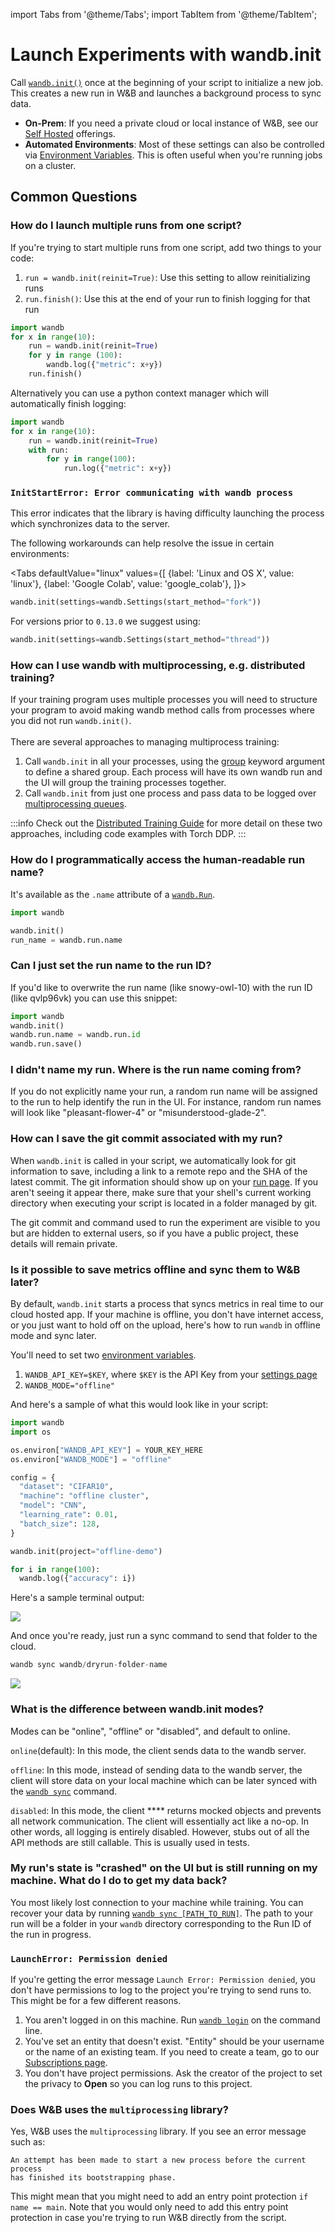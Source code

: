 import Tabs from '@theme/Tabs';
import TabItem from '@theme/TabItem';

# Launch Experiments with wandb.init

Call [`wandb.init()`](../../ref/python/init.md) once at the beginning of your script to initialize a new job. This creates a new run in W&B and launches a background process to sync data.

* **On-Prem**: If you need a private cloud or local instance of W&B, see our [Self Hosted](../hosting/intro.md) offerings.
* **Automated Environments**: Most of these settings can also be controlled via [Environment Variables](./advanced/environment-variables.md). This is often useful when you're running jobs on a cluster.

## Common Questions

### How do I launch multiple runs from one script?

If you're trying to start multiple runs from one script, add two things to your code:

1. `run = wandb.init(reinit=True)`: Use this setting to allow reinitializing runs
2. `run.finish()`: Use this at the end of your run to finish logging for that run

```python
import wandb
for x in range(10):
    run = wandb.init(reinit=True)
    for y in range (100):
        wandb.log({"metric": x+y})
    run.finish()
```

Alternatively you can use a python context manager which will automatically finish logging:

```python
import wandb
for x in range(10):
    run = wandb.init(reinit=True)
    with run:
        for y in range(100):
            run.log({"metric": x+y})
```

### `InitStartError: Error communicating with wandb process` <a href="#init-start-error" id="init-start-error"></a>

This error indicates that the library is having difficulty launching the process which synchronizes data to the server.

The following workarounds can help resolve the issue in certain environments:

<Tabs
  defaultValue="linux"
  values={[
    {label: 'Linux and OS X', value: 'linux'},
    {label: 'Google Colab', value: 'google_colab'},
  ]}>
  <TabItem value="linux">

```python
wandb.init(settings=wandb.Settings(start_method="fork"))
```
</TabItem>
  <TabItem value="google_colab">

For versions prior to `0.13.0` we suggest using:

```python
wandb.init(settings=wandb.Settings(start_method="thread"))
```
  </TabItem>
</Tabs>


### How can I use wandb with multiprocessing, e.g. distributed training? <a href="#multiprocess" id="multiprocess"></a>

If your training program uses multiple processes you will need to structure your program to avoid making wandb method calls from processes where you did not run `wandb.init()`.\
\
There are several approaches to managing multiprocess training:

1. Call `wandb.init` in all your processes, using the [group](./advanced/grouping.md) keyword argument to define a shared group. Each process will have its own wandb run and the UI will group the training processes together.
2. Call `wandb.init` from just one process and pass data to be logged over [multiprocessing queues](https://docs.python.org/3/library/multiprocessing.html#exchanging-objects-between-processes).

:::info
Check out the [Distributed Training Guide](./advanced/distributed-training.md) for more detail on these two approaches, including code examples with Torch DDP.
:::

### How do I programmatically access the human-readable run name?

It's available as the `.name` attribute of a [`wandb.Run`](../../ref/python/run.md).

```python
import wandb

wandb.init()
run_name = wandb.run.name
```

### Can I just set the run name to the run ID?

If you'd like to overwrite the run name (like snowy-owl-10) with the run ID (like qvlp96vk) you can use this snippet:

```python
import wandb
wandb.init()
wandb.run.name = wandb.run.id
wandb.run.save()
```

### **I didn't name my run. Where is the run name coming from?**

If you do not explicitly name your run, a random run name will be assigned to the run to help identify the run in the UI. For instance, random run names will look like "pleasant-flower-4" or "misunderstood-glade-2".

### How can I save the git commit associated with my run?

When `wandb.init` is called in your script, we automatically look for git information to save, including a link to a remote repo and the SHA of the latest commit. The git information should show up on your [run page](../app/pages/run-page.md). If you aren't seeing it appear there, make sure that your shell's current working directory when executing your script is located in a folder managed by git.

The git commit and command used to run the experiment are visible to you but are hidden to external users, so if you have a public project, these details will remain private.

### Is it possible to save metrics offline and sync them to W&B later?

By default, `wandb.init` starts a process that syncs metrics in real time to our cloud hosted app. If your machine is offline, you don't have internet access, or you just want to hold off on the upload, here's how to run `wandb` in offline mode and sync later.

You'll need to set two [environment variables](./advanced/environment-variables.md).

1. `WANDB_API_KEY=$KEY`, where `$KEY` is the API Key from your [settings page](https://app.wandb.ai/settings)
2. `WANDB_MODE="offline"`

And here's a sample of what this would look like in your script:

```python
import wandb
import os

os.environ["WANDB_API_KEY"] = YOUR_KEY_HERE
os.environ["WANDB_MODE"] = "offline"

config = {
  "dataset": "CIFAR10",
  "machine": "offline cluster",
  "model": "CNN",
  "learning_rate": 0.01,
  "batch_size": 128,
}

wandb.init(project="offline-demo")

for i in range(100):
  wandb.log({"accuracy": i})
```

Here's a sample terminal output:

![](<@site/static/images/experiments/sample_terminal_output.png>)

And once you're ready, just run a sync command to send that folder to the cloud.

```python
wandb sync wandb/dryrun-folder-name
```

![](<@site/static/images/experiments/sample_terminal_output_cloud.png>)

### What is the difference between wandb.init modes?

Modes can be "online", "offline" or "disabled", and default to online.

`online`(default): In this mode, the client sends data to the wandb server.

`offline`: In this mode, instead of sending data to the wandb server, the client will store data on your local machine which can be later synced with the [`wandb sync`](https://docs.wandb.ai/ref/cli/wandb-sync?q=sync) command.

`disabled`: In this mode, the client \*\*\*\* returns mocked objects and prevents all network communication. The client will essentially act like a no-op. In other words, all logging is entirely disabled. However, stubs out of all the API methods are still callable. This is usually used in tests.

### My run's state is "crashed" on the UI but is still running on my machine. What do I do to get my data back?

You most likely lost connection to your machine while training. You can recover your data by running [`wandb sync [PATH_TO_RUN]`](https://docs.wandb.ai/ref/cli/wandb-sync). The path to your run will be a folder in your `wandb` directory corresponding to the Run ID of the run in progress.

### `LaunchError: Permission denied`

If you're getting the error message `Launch Error: Permission denied`, you don't have permissions to log to the project you're trying to send runs to. This might be for a few different reasons.

1. You aren't logged in on this machine. Run [`wandb login`](../../ref/cli/wandb-login.md) on the command line.
2. You've set an entity that doesn't exist. "Entity" should be your username or the name of an existing team. If you need to create a team, go to our [Subscriptions page](https://app.wandb.ai/billing).
3. You don't have project permissions. Ask the creator of the project to set the privacy to **Open** so you can log runs to this project.

### Does W&B uses the `multiprocessing` library?

Yes, W&B uses the `multiprocessing` library. If you see an error message such as:

```
An attempt has been made to start a new process before the current process 
has finished its bootstrapping phase.
```

This might mean that you might need to add an entry point protection `if name == main`. Note that you would only need to add this entry point protection in case you're trying to run W&B directly from the script.

